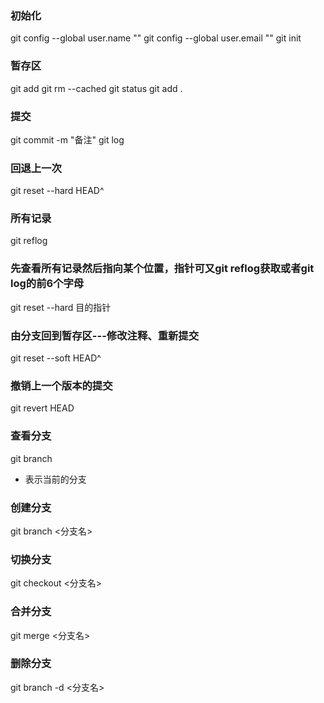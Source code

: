 ### 初始化
git config --global user.name ""
git config --global user.email ""
git init
### 暂存区
git add <file>
git rm --cached <file>
git status
git add .
### 提交
git commit -m "备注"
git log 
### 回退上一次
git reset --hard HEAD^
### 所有记录
git reflog
### 先查看所有记录然后指向某个位置，指针可又git reflog获取或者git log的前6个字母
git reset --hard 目的指针
### 由分支回到暂存区---修改注释、重新提交
git reset --soft HEAD^
### 撤销上一个版本的提交
git revert HEAD
### 查看分支
git branch
* 表示当前的分支
### 创建分支
git branch <分支名>
### 切换分支
git checkout <分支名>
### 合并分支
git merge <分支名>
### 删除分支
git branch -d <分支名>